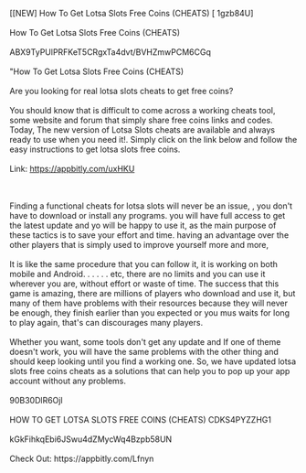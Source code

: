 [[NEW] How To Get Lotsa Slots Free Coins (CHEATS) [ 1gzb84U]
<br>
<br>How To Get Lotsa Slots Free Coins (CHEATS)
<br>
<br>ABX9TyPUlPRFKeT5CRgxTa4dvt/BVHZmwPCM6CGq
<br>
<br>"How To Get Lotsa Slots Free Coins (CHEATS)
<br>
<br>Are you looking for real lotsa slots cheats to get free coins?
<br>
<br>You should know that is difficult to come across a working cheats tool, some website and forum that simply share free coins links and codes. Today, The new version of Lotsa Slots cheats are available and always ready to use when you need it!. Simply click on the link below and follow the easy instructions to get lotsa slots free coins. 
<br>
<br>Link: https://appbitly.com/uxHKU

<br>
<br>Finding a functional cheats for lotsa slots will never be an issue, , you don't have to download or install any programs. you will have full access to get the latest update and yo will be happy to use it, as the main purpose of these tactics is to save your effort and time. having an advantage over the other players that is simply used to improve yourself more and more,
<br>
<br>It is like the same procedure that you can follow it, it is working on both mobile and Android. . . . . . etc, there are no limits and you can use it wherever you are, without effort or waste of time. The success that this game is amazing, there are millions of players who download and use it, but many of them have problems with their resources because they will never be enough, they finish earlier than you expected or you mus waits for long to play again, that's can discourages many players. 
<br>
<br>Whether you want, some tools don't get any update and If one of theme doesn't work, you will have the same problems with the other thing and should keep looking until you find a working one. So, we have updated lotsa slots free coins cheats as a solutions that can help you to pop up your app account without any problems. 
<br>
<br>90B30DlR6Ojl
<br>
<br>HOW TO GET LOTSA SLOTS FREE COINS (CHEATS) CDKS4PYZZHG1
<br>
<br>kGkFihkqEbi6JSwu4dZMycWq4Bzpb58UN
<br>
<br>Check Out: https://appbitly.com/Lfnyn
<br>
